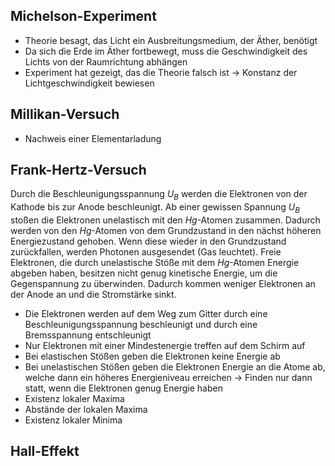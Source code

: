 ## Michelson-Experiment

- Theorie besagt, das Licht ein Ausbreitungsmedium, der Äther, benötigt
- Da sich die Erde im Äther fortbewegt, muss die Geschwindigkeit des Lichts von der Raumrichtung abhängen
- Experiment hat gezeigt, das die Theorie falsch ist -> Konstanz der Lichtgeschwindigkeit bewiesen

## Millikan-Versuch

- Nachweis einer Elementarladung

## Frank-Hertz-Versuch

Durch die Beschleunigungsspannung $U_{B}$ werden die Elektronen von der Kathode bis zur Anode beschleunigt. Ab einer gewissen Spannung $U_{B}$ stoßen die Elektronen unelastisch mit den $Hg$-Atomen zusammen. Dadurch werden von den $Hg$-Atomen von dem Grundzustand in den nächst höheren Energiezustand gehoben. Wenn diese wieder in den Grundzustand zurückfallen, werden Photonen ausgesendet (Gas leuchtet).
Freie Elektronen, die durch unelastische Stöße mit dem $Hg$-Atomen Energie abgeben haben, besitzen nicht genug kinetische Energie, um die Gegenspannung zu überwinden. Dadurch kommen weniger Elektronen an der Anode an und die Stromstärke sinkt.

- Die Elektronen werden auf dem Weg zum Gitter durch eine Beschleunigungsspannung beschleunigt und durch eine Bremsspannung entschleunigt
- Nur Elektronen mit einer Mindestenergie treffen auf dem Schirm auf
- Bei elastischen Stößen geben die Elektronen keine Energie ab
- Bei unelastischen Stößen geben die Elektronen Energie an die Atome ab, welche dann ein höheres Energieniveau erreichen → Finden nur dann statt, wenn die Elektronen genug Energie haben
- Existenz lokaler Maxima
- Abstände der lokalen Maxima
- Existenz lokaler Minima

## Hall-Effekt
